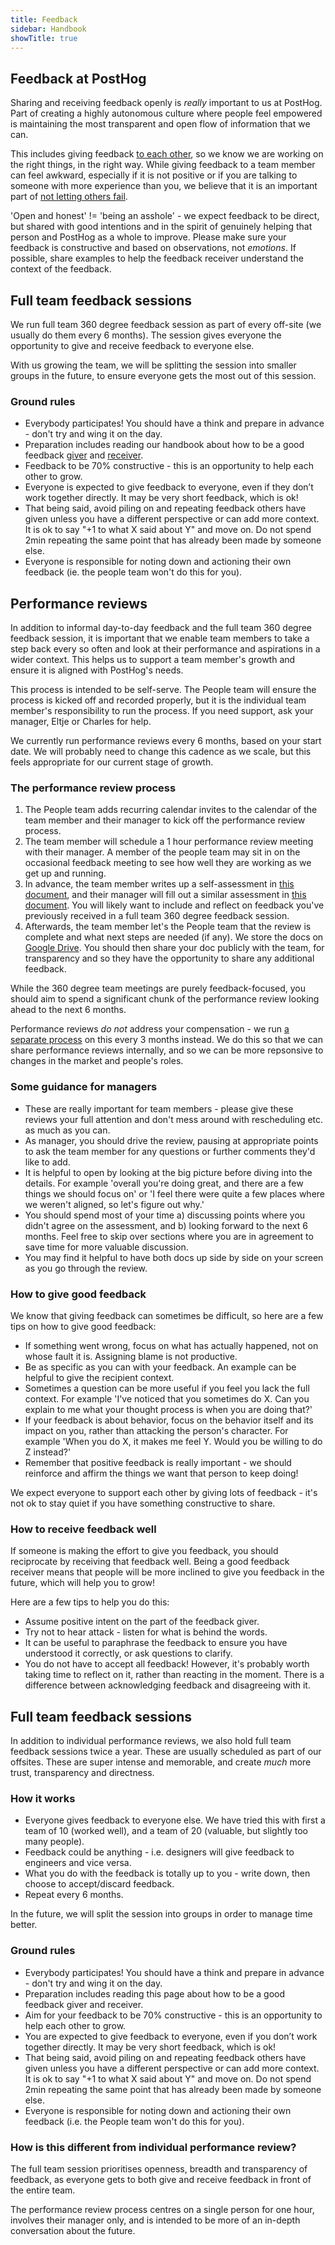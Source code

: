 ```yaml
---
title: Feedback
sidebar: Handbook
showTitle: true
---
```


## Feedback at PostHog

Sharing and receiving feedback openly is _really_ important to us at PostHog. Part of creating a highly autonomous culture where people feel empowered is maintaining the most transparent and open flow of information that we can. 

This includes giving feedback [to each other](/handbook/company/values#step-on-toes), so we know we are working on the right things, in the right way. While giving feedback to a team member can feel awkward, especially if it is not positive or if you are talking to someone with more experience than you, we believe that it is an important part of [not letting others fail](/handbook/company/culture#dont-let-others-fail). 

'Open and honest' != 'being an asshole' - we expect feedback to be direct, but shared with good intentions and in the spirit of genuinely helping that person and PostHog as a whole to improve. Please make sure your feedback is constructive and based on observations, not _emotions_. If possible, share examples to help the feedback receiver understand the context of the feedback. 

## Full team feedback sessions

We run full team 360 degree feedback session as part of every off-site (we usually do them every 6 months). The session gives everyone the opportunity to give and receive feedback to everyone else.

With us growing the team, we will be splitting the session into smaller groups in the future, to ensure everyone gets the most out of this session. 

### Ground rules
- Everybody participates! You should have a think and prepare in advance - don't try and wing it on the day.
- Preparation includes reading our handbook about how to be a good feedback [giver](/handbook/people/feedback#how-to-give-good-feedback) and [receiver](/handbook/people/feedback#how-to-receive-feedback-well).
- Feedback to be 70% constructive - this is an opportunity to help each other to grow. 
- Everyone is  expected to give feedback to everyone, even if they don’t work together directly. It may be very short feedback, which is ok! 
- That being said, avoid piling on and repeating feedback others have given unless you have a different perspective or can add more context. It is ok to say "+1 to what X said about Y" and move on. Do not spend 2min repeating the same point that has already been made by someone else. 
- Everyone is responsible for noting down and actioning their own feedback (ie. the people team won't do this for you). 

## Performance reviews

In addition to informal day-to-day feedback and the full team 360 degree feedback session, it is important that we enable team members to take a step back every so often and look at their performance and aspirations in a wider context. This helps us to support a team member's growth and ensure it is aligned with PostHog's needs. 

This process is intended to be self-serve. The People team will ensure the process is kicked off and recorded properly, but it is the individual team member's responsibility to run the process. If you need support, ask your manager, Eltje or Charles for help. 

We currently run performance reviews every 6 months, based on your start date. We will probably need to change this cadence as we scale, but this feels appropriate for our current stage of growth. 

### The performance review process

1. The People team adds recurring calendar invites to the calendar of the team member and their manager to kick off the performance review process.  
2. The team member will schedule a 1 hour performance review meeting with their manager. A member of the people team may sit in on the occasional feedback meeting to see how well they are working as we get up and running. 
3. In advance, the team member writes up a self-assessment in [this document](https://docs.google.com/document/d/1UbS9YkGDZsAhPsZmxRRI2g83ZuQzPwoQNQeJ7IGBm9I/edit?usp=sharing), and their manager will fill out a similar assessment in [this document](https://docs.google.com/document/d/1fxP0w_gNno7Y-2Uxw4uSYCaJTpvZpDXiFZ7lFPXsDpw/edit?usp=sharing). You will likely want to include and reflect on feedback you've previously received in a full team 360 degree feedback session. 
4. Afterwards, the team member let's the People team that the review is complete and what next steps are needed (if any). We store the docs on [Google Drive](https://drive.google.com/drive/folders/1ElPt_fB79qgB-6tQTI8BTKStUHhy_NcS). You should then share your doc publicly with the team, for transparency and so they have the opportunity to share any additional feedback. 

While the 360 degree team meetings are purely feedback-focused, you should aim to spend a significant chunk of the performance review looking ahead to the next 6 months. 

Performance reviews _do not_ address your compensation - we run [a separate process](/handbook/people/compensation) on this every 3 months instead. We do this so that we can share performance reviews internally, and so we can be more repsonsive to changes in the market and people's roles. 

### Some guidance for managers

- These are really important for team members - please give these reviews your full attention and don't mess around with rescheduling etc. as much as you can. 
- As manager, you should drive the review, pausing at appropriate points to ask the team member for any questions or further comments they'd like to add. 
- It is helpful to open by looking at the big picture before diving into the details. For example 'overall you're doing great, and there are a few things we should focus on' or 'I feel there were quite a few places where we weren't aligned, so let's figure out why.'
- You should spend most of your time a) discussing points where you didn't agree on the assessment, and b) looking forward to the next 6 months. Feel free to skip over sections where you are in agreement to save time for more valuable discussion. 
- You may find it helpful to have both docs up side by side on your screen as you go through the review.  

### How to give good feedback

We know that giving feedback can sometimes be difficult, so here are a few tips on how to give good feedback:

- If something went wrong, focus on what has actually happened, not on whose fault it is. Assigning blame is not productive. 
- Be as specific as you can with your feedback. An example can be helpful to give the recipient context. 
- Sometimes a question can be more useful if you feel you lack the full context. For example 'I've noticed that you sometimes do X. Can you explain to me what your thought process is when you are doing that?' 
- If your feedback is about behavior, focus on the behavior itself and its impact on you, rather than attacking the person's character. For example 'When you do X, it makes me feel Y. Would you be willing to do Z instead?'
- Remember that positive feedback is really important - we should reinforce and affirm the things we want that person to keep doing!

We expect everyone to support each other by giving lots of feedback - it's not ok to stay quiet if you have something constructive to share. 

### How to receive feedback well

If someone is making the effort to give you feedback, you should reciprocate by receiving that feedback well. Being a good feedback receiver means that people will be more inclined to give you feedback in the future, which will help you to grow!

Here are a few tips to help you do this:

- Assume positive intent on the part of the feedback giver. 
- Try not to hear attack - listen for what is behind the words.
- It can be useful to paraphrase the feedback to ensure you have understood it correctly, or ask questions to clarify. 
- You do not have to accept all feedback! However, it's probably worth taking time to reflect on it, rather than reacting in the moment. There is a difference between acknowledging feedback and disagreeing with it. 

## Full team feedback sessions

In addition to individual performance reviews, we also hold full team feedback sessions twice a year. These are usually scheduled as part of our offsites. These are super intense and memorable, and create _much_ more trust, transparency and directness. 

### How it works

- Everyone gives feedback to everyone else. We have tried this with first a team of 10 (worked well), and a team of 20 (valuable, but slightly too many people).
- Feedback could be anything - i.e. designers will give feedback to engineers and vice versa.
- What you do with the feedback is totally up to you - write down, then choose to accept/discard feedback.
- Repeat every 6 months.

In the future, we will split the session into groups in order to manage time better. 

### Ground rules

- Everybody participates! You should have a think and prepare in advance - don't try and wing it on the day.
- Preparation includes reading this page about how to be a good feedback giver and receiver.
- Aim for your feedback to be 70% constructive - this is an opportunity to help each other to grow. 
- You are expected to give feedback to everyone, even if you don’t work together directly. It may be very short feedback, which is ok! 
- That being said, avoid piling on and repeating feedback others have given unless you have a different perspective or can add more context. It is ok to say "+1 to what X said about Y" and move on. Do not spend 2min repeating the same point that has already been made by someone else. 
- Everyone is responsible for noting down and actioning their own feedback (i.e. the People team won't do this for you). 

### How is this different from individual performance review?

The full team session prioritises openness, breadth and transparency of feedback, as everyone gets to both give and receive feedback in front of the entire team. 

The performance review process centres on a single person for one hour, involves their manager only, and is intended to be more of an in-depth conversation about the future.
